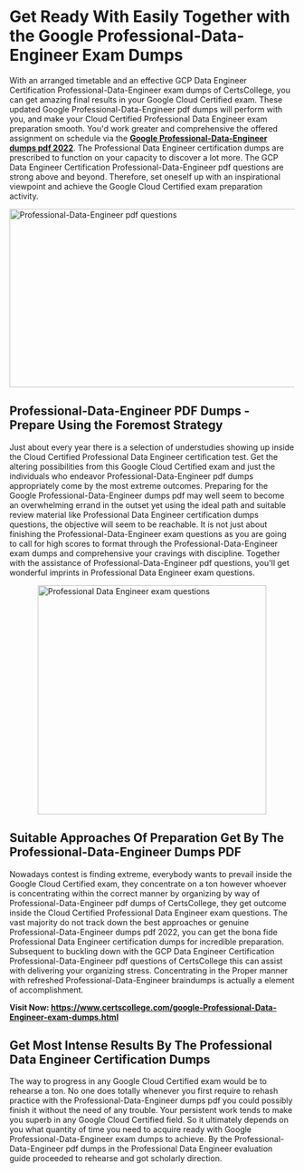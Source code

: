 <h1><strong>Get Ready With Easily Together with the Google Professional-Data-Engineer Exam Dumps&nbsp;</strong></h1>
<p><span style="font-weight: 400;">With an arranged timetable and an effective GCP Data Engineer Certification Professional-Data-Engineer exam dumps of CertsCollege, you can get amazing final results in your Google Cloud Certified exam. These updated Google Professional-Data-Engineer pdf dumps will perform with you, and make your Cloud Certified Professional Data Engineer exam preparation smooth. You'd work greater and comprehensive the offered assignment on schedule via the <strong><a href="https://www.certscollege.com/google-Professional-Data-Engineer-exam-dumps.html">Google Professional-Data-Engineer dumps pdf 2022</a></strong>. The Professional Data Engineer certification dumps are prescribed to function on your capacity to discover a lot more. The GCP Data Engineer Certification Professional-Data-Engineer pdf questions are strong above and beyond. Therefore, set oneself up with an inspirational viewpoint and achieve the Google Cloud Certified exam preparation activity.&nbsp;</span></p>
<p><span style="font-weight: 400;"><img style="display: block; margin-left: auto; margin-right: auto;" src="https://i.ibb.co/CPDK3ps/Yellow-and-Blue-Initiative-Blog-Banner.png" alt="Professional-Data-Engineer pdf questions" width="559" height="315" /></span></p>
<h2><strong>Professional-Data-Engineer PDF Dumps - Prepare Using the Foremost Strategy</strong></h2>
<p><span style="font-weight: 400;">Just about every year there is a selection of understudies showing up inside the Cloud Certified Professional Data Engineer certification test. Get the altering possibilities from this Google Cloud Certified exam and just the individuals who endeavor Professional-Data-Engineer pdf dumps appropriately come by the most extreme outcomes. Preparing for the Google Professional-Data-Engineer dumps pdf may well seem to become an overwhelming errand in the outset yet using the ideal path and suitable review material like Professional Data Engineer certification dumps questions, the objective will seem to be reachable. It is not just about finishing the Professional-Data-Engineer exam questions as you are going to call for high scores to format through the Professional-Data-Engineer exam dumps and comprehensive your cravings with discipline. Together with the assistance of Professional-Data-Engineer pdf questions, you'll get wonderful imprints in Professional Data Engineer exam questions.</span></p>
<p><span style="font-weight: 400;"><a href="https://tinyurl.com/y7bcybrr"><img style="display: block; margin-left: auto; margin-right: auto;" src="https://i.ibb.co/9tMrhdY/Teacher-Appreciation-Invitation.png" alt="Professional Data Engineer exam questions " width="404" height="404" /></a></span></p>
<h2><strong>Suitable Approaches Of Preparation Get By The Professional-Data-Engineer Dumps PDF</strong></h2>
<p><span style="font-weight: 400;">Nowadays contest is finding extreme, everybody wants to prevail inside the Google Cloud Certified exam, they concentrate on a ton however whoever is concentrating within the correct manner by organizing by way of Professional-Data-Engineer pdf dumps of CertsCollege, they get outcome inside the Cloud Certified Professional Data Engineer exam questions. The vast majority do not track down the best approaches or genuine Professional-Data-Engineer dumps pdf 2022, you can get the bona fide Professional Data Engineer certification dumps for incredible preparation. Subsequent to buckling down with the GCP Data Engineer Certification Professional-Data-Engineer pdf questions of CertsCollege this can assist with delivering your organizing stress. Concentrating in the Proper manner with refreshed Professional-Data-Engineer braindumps is actually a element of accomplishment.</span></p>
<p><span style="font-weight: 400;"><strong>Visit Now: <a href="https://www.certscollege.com/google-Professional-Data-Engineer-exam-dumps.html">https://www.certscollege.com/google-Professional-Data-Engineer-exam-dumps.html</a></strong></span></p>
<h2><strong>Get Most Intense Results By The Professional Data Engineer Certification Dumps</strong></h2>
<p><span style="font-weight: 400;">The way to progress in any Google Cloud Certified exam would be to rehearse a ton. No one does totally whenever you first require to rehash practice with the Professional-Data-Engineer dumps pdf you could possibly finish it without the need of any trouble. Your persistent work tends to make you superb in any Google Cloud Certified field. So it ultimately depends on you what quantity of time you need to acquire ready with Google Professional-Data-Engineer exam dumps to achieve. By the Professional-Data-Engineer pdf dumps in the Professional Data Engineer evaluation guide proceeded to rehearse and got scholarly direction.</span></p>

